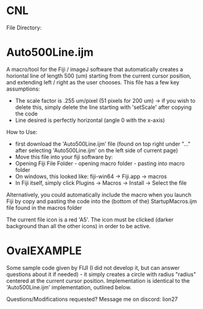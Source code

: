 # CNL

File Directory:

# Auto500Line.ijm 
A macro/tool for the Fiji / imageJ software that automatically creates a horiontal line of length 500 (um) starting from the current cursor position, and extending left / right as the user chooses. 
This file has a few key assumptions:
* The scale factor is .255 um/pixel (51 pixels for 200 um) -> if you wish to delete this, simply delete the line starting with 'setScale' after copying the code
* Line desired is perfectly horizontal (angle 0 with the x-axis)

How to Use: 
* first download the 'Auto500Line.ijm' file (found on top right under "..." after selecting 'Auto500Line.ijm' on the left side of current page)
* Move this file into your fiji software by:
* Opening Fiji File Folder - opening macro folder - pasting into macro folder
* On windows, this looked like: fiji-win64 -> Fiji.app -> macros
* In Fiji itself, simply click Plugins -> Macros -> Install -> Select the file

Alternatively, you could automatically include the macro when you launch Fiji by copy and pasting the code into the (bottom of the) StartupMacros.ijm file found in the macros folder

The current file icon is a red 'A5'. The icon must be clicked (darker background than all the other icons) in order to be active. 

# OvalEXAMPLE 
Some sample code given by FIJI (I did not develop it, but can answer questions about it if needed) - it simply creates a circle with radius "radius" centered at the current cursor position. Implementation is identical to the 'Auto500Line.ijm' implementation, outlined below.


Questions/Modifications requested?
Message me on discord: lion27
